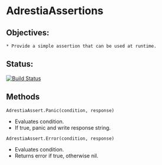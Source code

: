 AdrestiaAssertions
==================

## Objectives:
    * Provide a simple assertion that can be used at runtime.

## Status:
[![Build Status](https://dev.azure.com/asymmetric-effort/open%20source%20projects/_apis/build/status/sam-caldwell.adrestia-assertions?branchName=master)](https://dev.azure.com/asymmetric-effort/open%20source%20projects/_build/latest?definitionId=5&branchName=master)


## Methods
```golang
AdrestiaAssert.Panic(condition, response)
```
* Evaluates condition.
* If true, panic and write response string.

```golang
AdrestiaAssert.Error(condition, response)
```
* Evaluates condition.
* Returns error if true, otherwise nil.
